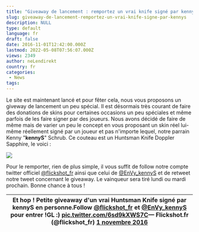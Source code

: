 ```yaml
---
title: "Giveaway de lancement : remportez un vrai knife signé par kennyS !"
slug: giveaway-de-lancement-remportez-un-vrai-knife-signe-par-kennys
description: NULL
type: default
language: fr
draft: false
date: 2016-11-01T12:42:00.000Z
lastmod: 2022-05-08T07:56:07.000Z
views: 2349
author: neLendirekt
country: fr
categories:
 - News
tags:
---
```

Le site est maintenant lancé et pour fêter cela, nous vous proposons un giveway de lancement un peu spécial. Il est désormais très courant de faire des donations de skins pour certaines occasions un peu spéciales et même parfois de les faire signer par des joueurs. Nous avons décidé de faire de même mais de varier un peu le concept en vous proposant un skin réel lui-même réellement signé par un joueur et pas n'importe lequel, notre parrain Kenny "**kennyS**" Schrub. Ce couteau est un Huntsman Knife Doppler Sapphire, le voici :

![](../../../../storage/images/581899582ffd9_knifekennysfull.png)

Pour le remporter, rien de plus simple, il vous suffit de follow notre compte twitter officiel [@flickshot\_fr](https://twitter.com/flickshot%5Ffr) ainsi que celui de [@EnVy\_kennyS](https://twitter.com/EnVy%5FkennyS) et de retweet notre tweet concernant le giveaway. Le vainqueur sera tiré lundi ou mardi prochain. Bonne chance à tous !

| Et hop ! Petite giveaway d'un vrai Huntsman Knife signé par kennyS en personne.Follow [@flickshot\_fr](https://twitter.com/flickshot%5Ffr) et [@EnVy\_kennyS](https://twitter.com/EnVy%5FkennyS) pour entrer !GL :) [pic.twitter.com/6sd9kXWS7C](https://t.co/6sd9kXWS7C)— Flickshot.fr (@flickshot\_fr) [1 novembre 2016](https://twitter.com/flickshot%5Ffr/status/793547932477886465) |
| ---------------------------------------------------------------------------------------------------------------------------------------------------------------------------------------------------------------------------------------------------------------------------------------------------------------------------------------------------------------------------------------- |
